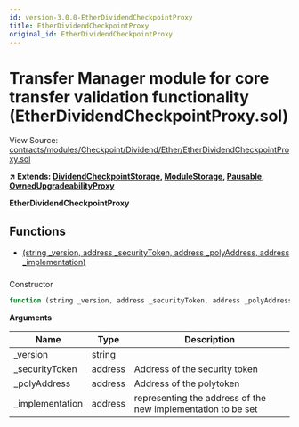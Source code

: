 ```yaml
---
id: version-3.0.0-EtherDividendCheckpointProxy
title: EtherDividendCheckpointProxy
original_id: EtherDividendCheckpointProxy
---
```


# Transfer Manager module for core transfer validation functionality (EtherDividendCheckpointProxy.sol)

View Source: [contracts/modules/Checkpoint/Dividend/Ether/EtherDividendCheckpointProxy.sol](../../../contracts/modules/Checkpoint/Dividend/Ether/EtherDividendCheckpointProxy.sol)

**↗ Extends: [DividendCheckpointStorage](DividendCheckpointStorage.md), [ModuleStorage](ModuleStorage.md), [Pausable](Pausable.md), [OwnedUpgradeabilityProxy](OwnedUpgradeabilityProxy.md)**

**EtherDividendCheckpointProxy**

## Functions

- [(string _version, address _securityToken, address _polyAddress, address _implementation)](#)

### 

Constructor

```js
function (string _version, address _securityToken, address _polyAddress, address _implementation) public nonpayable ModuleStorage 
```

**Arguments**

| Name        | Type           | Description  |
| ------------- |------------- | -----|
| _version | string |  | 
| _securityToken | address | Address of the security token | 
| _polyAddress | address | Address of the polytoken | 
| _implementation | address | representing the address of the new implementation to be set | 

